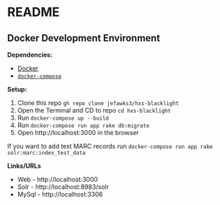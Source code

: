 # README

## Docker Development Environment

**Dependencies:**
- [Docker](https://docs.docker.com/desktop/)
- [`docker-compose`](https://docs.docker.com/compose/install/)

**Setup:**
1) Clone this repo `gh repo clone jefawks3/hxs-blacklight`
2) Open the Terminal and CD to repo `cd hxs-blacklight`
3) Run `docker-compose up --build`
4) Run `docker-compose run app rake db:migrate`
5) Open http://localhost:3000 in the browser

If you want to add test MARC records run `docker-compose run app rake solr:marc:index_test_data`

**Links/URLs**
- Web - http://localhost:3000
- Solr - http://localhost:8983/solr
- MySql -  http://localhost:3306
